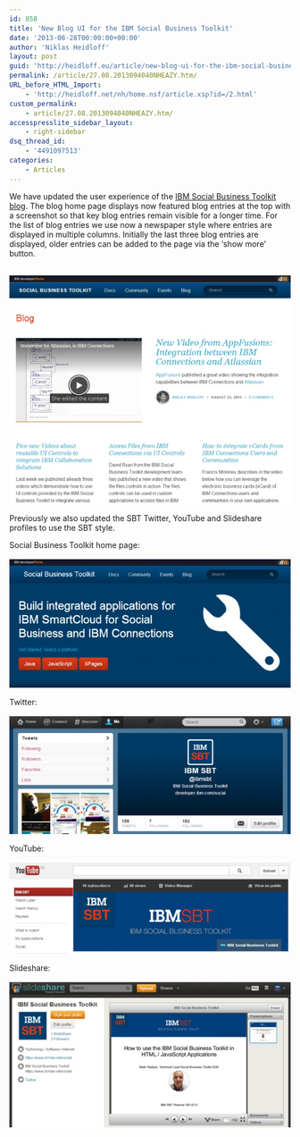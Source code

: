 ```yaml
---
id: 858
title: 'New Blog UI for the IBM Social Business Toolkit'
date: '2013-08-28T00:00:00+00:00'
author: 'Niklas Heidloff'
layout: post
guid: 'http://heidloff.eu/article/new-blog-ui-for-the-ibm-social-business-toolkit/'
permalink: /article/27.08.2013094040NHEAZY.htm/
URL_before_HTML_Import:
    - 'http://heidloff.net/nh/home.nsf/article.xsp?id=/2.html'
custom_permalink:
    - article/27.08.2013094040NHEAZY.htm/
accesspresslite_sidebar_layout:
    - right-sidebar
dsq_thread_id:
    - '4491097513'
categories:
    - Articles
---
```


 We have updated the user experience of the [IBM Social Business Toolkit blog](https://www.ibmdw.net/social/blog/). The blog home page displays now featured blog entries at the top with a screenshot so that key blog entries remain visible for a longer time. For the list of blog entries we use now a newspaper style where entries are displayed in multiple columns. Initially the last three blog entries are displayed, older entries can be added to the page via the ‘show more’ button.

[   
![image](/assets/img/2013/08/newblogui635.jpg)  ](https://www.ibmdw.net/social/blog/)

 Previously we also updated the SBT Twitter, YouTube and Slideshare profiles to use the SBT style.

 Social Business Toolkit home page:   
[   
![image](/assets/img/2013/08/sbtdw635.jpg)  ](https://www.ibmdw.net/social/)

 Twitter:   
[   
![image](/assets/img/2013/08/sbttwitter635.jpg)  ](https://twitter.com/ibmsbt)

 YouTube:   
[   
![image](/assets/img/2013/08/sbtyoutube635.jpg)  ](http://www.youtube.com/ibmsbt)

 Slideshare:   
[   
![image](/assets/img/2013/08/sbtslideshare635.jpg)  ](http://www.slideshare.net/ibmsbt)